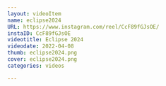 ```yaml
---
layout: videoItem
name: eclipse2024
URL: https://www.instagram.com/reel/CcF89fGJsOE/
instaID: CcF89fGJsOE
videotitle: Eclipse 2024
videodate: 2022-04-08
thumb: eclipse2024.png
cover: eclipse2024.png
categories: videos

---
```

